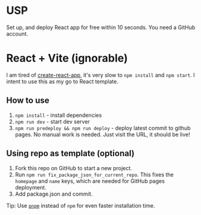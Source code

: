 # USP

Set up, and deploy React app for free within 10 seconds. You need a GitHub account.

# React + Vite (ignorable)

I am tired of [create-react-app](https://github.com/sanjar-notes/react/issues/45), it's very slow to `npm install` and `npm start`.
I intent to use this as my go to React template.

## How to use

1. `npm install` - install dependencies
2. `npm run dev` - start dev server
3. `npm run predeploy && npm run deploy` - deploy latest commit to github pages. No manual work is needed. Just visit the URL, it should be live!


## Using repo as template (optional)

1. Fork this repo on GitHub to start a new project.
2. Run `npm run fix_package_json_for_current_repo`. This fixes the `homepage` and `name` keys, which are needed for GitHub pages deployment.
3. Add package.json and commit.



Tip: Use [`pnpm`](https://pnpm.io/installation#using-npm) instead of `npm` for even faster installation time.

